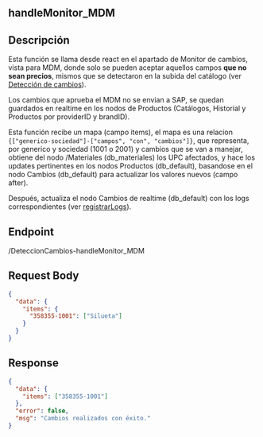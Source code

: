 ## handleMonitor_MDM

## Descripción

Esta función se llama desde react en el apartado de Monitor de cambios, vista para MDM, donde solo se pueden aceptar aquellos campos **que no sean precios**, mismos que se detectaron en la subida del catálogo (ver [Detección de cambios](./../../CargaCatalogo/2_ReglasPasoDos/Readme.md/#detección-de-cambios)).

Los cambios que aprueba el MDM no se envian a SAP, se quedan guardados en realtime en los nodos de Productos (Catálogos, Historial y Productos por providerID y brandID).

Esta función recibe un mapa (campo items), el mapa es una relacion <code>{["generico-sociedad"]-["campos", "con", "cambios"]}</code>, que representa, por generico y sociedad (1001 o 2001) y cambios que se van a manejar, obtiene del nodo /Materiales (db_materiales) los UPC afectados, y hace los updates pertinentes en los nodos Productos (db_default), basandose en el nodo Cambios (db_default) para actualizar los valores nuevos (campo after).

Después, actualiza el nodo Cambios de realtime (db_default) con los logs correspondientes (ver [registrarLogs](../RegistrarLogs/Readme.md)).

## Endpoint

/DeteccionCambios-handleMonitor_MDM

## Request Body

```json
{
  "data": {
    "items": {
      "358355-1001": ["Silueta"]
    }
  }
}
```

## Response

```json
{
  "data": {
    "items": ["358355-1001"]
  },
  "error": false,
  "msg": "Cambios realizados con éxito."
}
```
